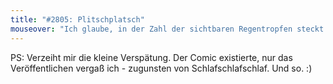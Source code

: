 ```yaml
---
title: "#2805: Plitschplatsch"
mouseover: "Ich glaube, in der Zahl der sichtbaren Regentropfen steckt eine geheime Botschaft. Oder auch nicht."
---
```


PS: Verzeiht mir die kleine Verspätung. Der Comic existierte, nur das Veröffentlichen vergaß ich - zugunsten von Schlafschlafschlaf.
Und so. 
:) 
